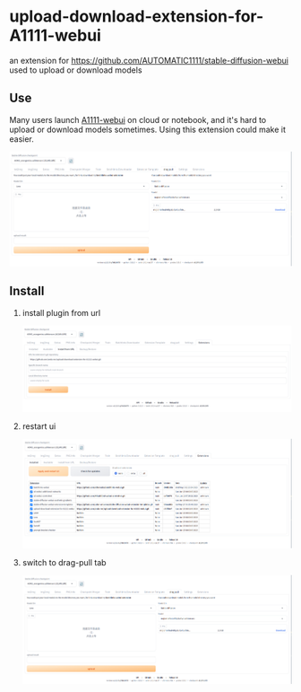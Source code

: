 # upload-download-extension-for-A1111-webui
an extension for https://github.com/AUTOMATIC1111/stable-diffusion-webui used to upload or download models

## Use

Many users launch [A1111-webui](https://github.com/AUTOMATIC1111/stable-diffusion-webui) on cloud or notebook, and it's hard to upload or download models sometimes. Using this extension could make it easier.

![switch to drag-pull tab](switch-to-drag-pull-tab.png)

## Install
1. install plugin from url 
   
   ![install plugin from url](install-from-url.png)
2. restart ui 
   
   ![restart ui](restart-ui.png)
3. switch to drag-pull tab 
   
   ![switch to drag-pull tab](switch-to-drag-pull-tab.png)
